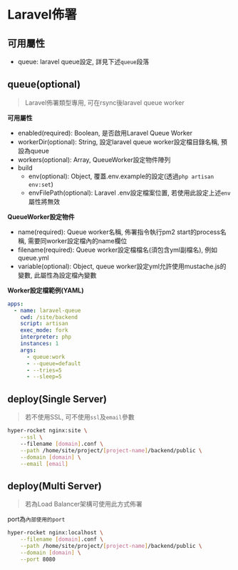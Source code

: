 # Laravel佈署

## 可用屬性

- queue: laravel queue設定, 詳見下述`queue`段落

## queue(optional)

> Laravel佈署類型專用, 可在rsync後laravel queue worker

**可用屬性**

- enabled(required): Boolean, 是否啟用Laravel Queue Worker
- workerDir(optional): String, 設定laravel queue worker設定檔目錄名稱, 預設為queue
- workers(optional): Array, QueueWorker設定物件陣列
- build
  - env(optional): Object, 覆蓋.env.example的設定(透過`php artisan env:set`)
  - envFilePath(optional): Laravel .env設定檔案位置, 若使用此設定上述`env`屬性將無效

**QueueWorker設定物件**

- name(required): Queue worker名稱, 佈署指令執行pm2 start的process名稱, 需要同worker設定檔內的name欄位
- filename(required): Queue worker設定檔檔名(須包含yml副檔名), 例如queue.yml
- variable(optional): Object, queue worker設定yml允許使用mustache.js的變數, 此屬性為設定檔內變數

**Worker設定檔範例(YAML)**

```yaml
apps:
  - name: laravel-queue
    cwd: /site/backend
    script: artisan
    exec_mode: fork
    interpreter: php
    instances: 1
    args:
      - queue:work
      - --queue=default
      - --tries=5
      - --sleep=5
```

## deploy(Single Server)

> 若不使用SSL, 可不使用`ssl`及`email`參數

```bash
hyper-rocket nginx:site \
    --ssl \ 
    --filename [domain].conf \
    --path /home/site/project/[project-name]/backend/public \
    --domain [domain] \
    --email [email]
```

## deploy(Multi Server)

> 若為Load Balancer架構可使用此方式佈署

port為`內部使用的port`

```bash
hyper-rocket nginx:localhost \
    --filename [domain].conf \
    --path /home/site/project/[project-name]/backend/public \
    --domain [domain] \
    --port 8080
```
